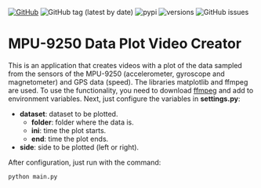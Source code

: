 [![GitHub](https://img.shields.io/github/license/Intelligent-Vehicle-Perception/MPU-9250-Data-Plot-Video-Creator)](LICENSE) 
![GitHub tag (latest by date)](https://img.shields.io/github/v/tag/Intelligent-Vehicle-Perception/MPU-9250-Data-Plot-Video-Creator) 
![pypi](https://img.shields.io/pypi/v/pybadges.svg)
![versions](https://img.shields.io/pypi/pyversions/pybadges.svg)
![GitHub issues](https://img.shields.io/github/issues/Intelligent-Vehicle-Perception/MPU-9250-Data-Plot-Video-Creator) 

# MPU-9250 Data Plot Video Creator

This is an application that creates videos with a plot of the data sampled from the sensors of the MPU-9250 (accelerometer, gyroscope and magnetometer) and GPS data (speed). The libraries matplotlib and ffmpeg are used. To use the functionality, you need to download [ffmpeg](https://ffmpeg.org/download.html) and add to environment variables. Next, just configure the variables in **settings.py**:

- **dataset**: dataset to be plotted.
    - **folder**: folder where the data is.
    - **ini**: time the plot starts.
    - **end**: time the plot ends.
- **side**: side to be plotted (left or right).

After configuration, just run with the command:

```bash
python main.py
```